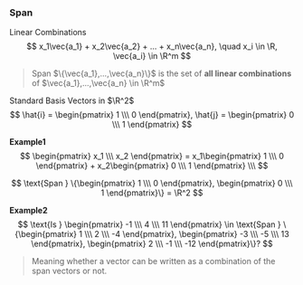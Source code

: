 ### Span

Linear Combinations
$$
    x_1\vec{a_1} + x_2\vec{a_2} + ... + x_n\vec{a_n}, \quad x_i \in \R, \vec{a_i} \in \R^m
$$

> Span $\{\vec{a_1},...,\vec{a_n}\}$ is the set of **all linear combinations** of $\vec{a_1},...,\vec{a_n} \in \R^m$ 

Standard Basis Vectors in $\R^2$
$$
    \hat{i} = \begin{pmatrix} 1 \\\ 0 \end{pmatrix},
    \hat{j} = \begin{pmatrix} 0 \\\ 1 \end{pmatrix} 
$$

**Example1**
$$
     \begin{pmatrix} x_1 \\\ x_2 \end{pmatrix} = x_1\begin{pmatrix} 1 \\\ 0 \end{pmatrix} +  x_2\begin{pmatrix} 0 \\\ 1 \end{pmatrix} \\\
$$

$$
    \text{Span } \{\begin{pmatrix} 1 \\\ 0 \end{pmatrix}, \begin{pmatrix} 0 \\\ 1 \end{pmatrix}\} = \R^2
$$  

**Example2**
$$
    \text{Is } \begin{pmatrix} -1 \\\ 4 \\\ 11 \end{pmatrix} \in \text{Span } \{\begin{pmatrix} 1 \\\ 2 \\\ -4 \end{pmatrix}, \begin{pmatrix} -3 \\\ -5 \\\ 13 \end{pmatrix}, \begin{pmatrix} 2 \\\ -1 \\\ -12 \end{pmatrix}\}?
$$
> Meaning whether a vector can be written as a combination of the span vectors or not.


